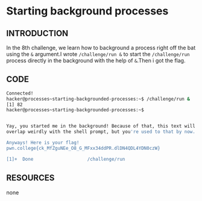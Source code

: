 # Starting background processes
## INTRODUCTION
In the 8th challenge, we learn how to background a process right off the bat using the `&` argument.I wrote `/challenge/run &` to start the `/challenge/run` process
directly in the background with the help of `&`.Then i got the flag.

## CODE
```bash 
Connected!
hacker@processes~starting-backgrounded-processes:~$ /challenge/run &
[1] 82
hacker@processes~starting-backgrounded-processes:~$


Yay, you started me in the background! Because of that, this text will probably
overlap weirdly with the shell prompt, but you're used to that by now...

Anyways! Here is your flag!
pwn.college{ck_MfZguNEe_O8_G_MFxx34ddPR.dlDN4QDL4YDN0czW}

[1]+  Done                    /challenge/run
```
## RESOURCES
none
